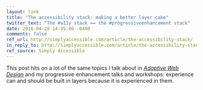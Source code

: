 ```yaml
---
layout: link
title: "The accessibility stack: making a better layer cake"
twitter_text: "The #a11y stack == the #progressiveenhancement stack"
date: 2016-04-28 14:35:00 -0400
comments: false
ref_url: http://simplyaccessible.com/article/the-accessibility-stack/
in_reply_to: http://simplyaccessible.com/article/the-accessibility-stack/
ref_source: Simply Accessible
---
```


This post hits on a lot of the same topics I talk about in <a href="http://adaptivewebdesign.info"><cite>Adaptive Web Design</cite></a> and my progressive enhancement talks and workshops: experience can and should be built in layers because it is experienced in them.